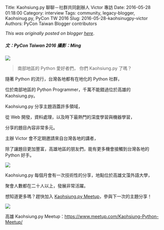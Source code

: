 Title: Kaohsiung.py 聊聊－社群共同創辦人 Victor 專訪
Date: 2016-05-28 01:18:00
Category: interview
Tags: community, legacy-blogger, Kaohsinug.py, PyCon TW 2016
Slug: 2016-05-28-kaohsinugpy-victor
Authors: PyCon Taiwan Blogger contributors

*This was originally posted on blogger [here](https://pycontw.blogspot.com/2016/05/kaohsinugpy-victor.html)*.

<!--more-->

##### 文：PyCon Taiwan 2016  攝影：Ming

![](https://2.bp.blogspot.com/-0FdT0bxBggg/V0h6JqCpDTI/AAAAAAAAD2E/T-SpugiNtlss00Uzh7YxPHV2VVtljWE4gCLcB/s1600/kaohsiung.jpg)

> 南部地區的 Python 愛好者們， 你們 Kaohsiung.py 了嗎？

隨著 Python 的流行，台灣各地都有在地化的 Python 社群，

位於南部地區的 Python Programmer，千萬不能錯過位於高雄的 Kaohsiung.py。

Kaohsiung.py 分享主題涵蓋許多領域，

從 Web 開發，資料處理，以及時下最熱門的深度學習與機器學習，

分享的題目內容非常多元。

主辦 Victor 會不定期邀請來自台灣各地的講者，

除了讓題目更加豐富，高雄地區的朋友們，能有更多機會接觸到台灣各地的 Python 好手。

![](https://2.bp.blogspot.com/-FVBoqlXKWIU/V0h9HRQREwI/AAAAAAAAD2c/wPo2amXR2gkEsvpaLGD9A1sO_We7stEFACLcB/s1600/kaohsiung2.jpg)

Kaohsiung.py 每個月會有一次技術性的分享，地點位於高雄文藻外語大學，

聚會人數都在二十人以上，發展非常活躍。

想知道更多嗎？趕快加入 [Kaohsiung.py Meetup](https://www.meetup.com/Kaohsiung-Python-Meetup/)，參與下一次的主題分享！

[![](https://3.bp.blogspot.com/-SgheYvaquyE/V0h7WwMAUiI/AAAAAAAAD2Q/jR9RHtyD-4Q2bbBfS_KcMGutOxhK3Ln8QCLcB/s1600/Kaohsiung%2BPython%2BMeetup.png)](https://www.meetup.com/Kaohsiung-Python-Meetup/)

高雄 Kaohsiung.py Meetup：<https://www.meetup.com/Kaohsiung-Python-Meetup/>
